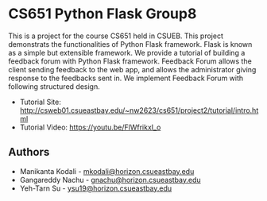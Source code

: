 # CS651 Python Flask Group8

This is a project for the course CS651 held in CSUEB. This project demonstrats the functionalities of Python Flask framework. Flask is known as a simple but extensible framework. We provide a tutorial of building a feedback forum with Python Flask framework. Feedback Forum allows the client sending feedback to the web app, and allows the administrator giving response to the feedbacks sent in. We implement Feedback Forum with following structured design.

* Tutorial Site: http://csweb01.csueastbay.edu/~nw2623/cs651/project2/tutorial/intro.html
* Tutorial Video: https://youtu.be/FlWfrikxI_o


## Authors

* Manikanta Kodali - mkodali@horizon.csueastbay.edu
* Gangareddy Nachu - gnachu@horizon.csueastbay.edu
* Yeh-Tarn Su - ysu19@horizon.csueastbay.edu
